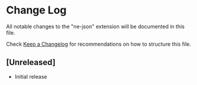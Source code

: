 # Change Log

All notable changes to the "ne-json" extension will be documented in this file.

Check [Keep a Changelog](http://keepachangelog.com/) for recommendations on how to structure this file.

## [Unreleased]

- Initial release